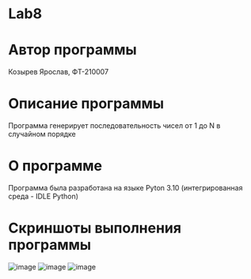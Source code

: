 # Lab8
# Автор программы
Козырев Ярослав, ФТ-210007
# Описание программы
Программа генерирует последовательность чисел от 1 до N в случайном порядке
# О программе
Программа была разработана на языке Pyton 3.10 (интегрированная среда - IDLE Python)
# Скриншоты выполнения программы
![image](https://user-images.githubusercontent.com/122468979/214658154-0ae33f7a-4c57-4a39-8d1a-198687bd194f.png)
![image](https://user-images.githubusercontent.com/122468979/214658294-8cda8b07-d796-47e1-90e4-8c0b221267e0.png)
![image](https://user-images.githubusercontent.com/122468979/214658410-0ce9ad54-e9fd-461b-932e-fe0b2e3664ae.png)
